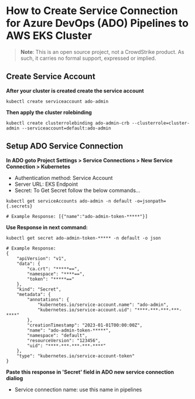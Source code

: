 # How to Create Service Connection for Azure DevOps (ADO) Pipelines to AWS EKS Cluster

> **Note**: This is an open source project, not a CrowdStrike product. As such, it carries no formal support, expressed or implied.

## Create Service Account
**After your cluster is created create the service account**
```
kubectl create serviceaccount ado-admin
```
  
**Then apply the cluster rolebinding**
```
kubectl create clusterrolebinding ado-admin-crb --clusterrole=cluster-admin --serviceaccount=default:ado-admin
```
  
## Setup ADO Service Connection
**In ADO goto Project Settings > Service Connections > New Service Connection > Kubernetes**
- Authentication method: Service Account
- Server URL: EKS Endpoint
- Secret:  To Get Secret follow the below commands...
```
kubectl get serviceAccounts ado-admin -n default -o=jsonpath={.secrets}

# Example Response: [{"name":"ado-admin-token-*****"}]
```
**Use Response in next command:**

```
kubectl get secret ado-admin-token-***** -n default -o json

# Example Response:
{
    "apiVersion": "v1",
    "data": {
        "ca.crt": "*****==",
        "namespace": "****==",
        "token": "*****=="
    },
    "kind": "Secret",
    "metadata": {
        "annotations": {
            "kubernetes.io/service-account.name": "ado-admin",
            "kubernetes.io/service-account.uid": "****-***-***-***-****"
        },
        "creationTimestamp": "2023-01-01T00:00:00Z",
        "name": "ado-admin-token-*****",
        "namespace": "default",
        "resourceVersion": "123456",
        "uid": "****-***-***-***-****"
    },
    "type": "kubernetes.io/service-account-token"
}
```
**Paste this response in 'Secret' field in ADO new service connection dialiog**
- Service connection name: use this name in pipelines